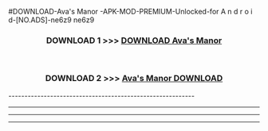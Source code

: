 #DOWNLOAD-Ava's Manor -APK-MOD-PREMIUM-Unlocked-for A n d r o i d-[NO.ADS]-ne6z9 ne6z9 



<div align="center">

<h3>DOWNLOAD 1 >>> <a href="https://getmod2.web.app/?judul=Ava's Manor ">DOWNLOAD Ava's Manor </a></h3><br>

<h3>DOWNLOAD 2 >>> <a href="https://getmod2.web.app/?judul=Ava's Manor ">Ava's Manor  DOWNLOAD </a></h3>

</div>
----------------------------------------------------------

----------------------------------------------------------

----------------------------------------------------------

----------------------------------------------------------



